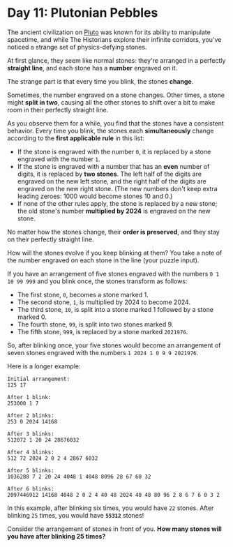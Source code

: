 # Day 11: Plutonian Pebbles

The ancient civilization on [Pluto](https://adventofcode.com/2019/day/20) 
was known for its ability to manipulate spacetime, 
and while The Historians explore their infinite corridors, 
you've noticed a strange set of physics-defying stones.

At first glance, they seem like normal stones: 
they're arranged in a perfectly **straight line**, 
and each stone has a **number** engraved on it.

The strange part is that every time you blink, the stones **change**.

Sometimes, the number engraved on a stone changes. Other times, 
a stone might **split in two**, 
causing all the other stones to shift over a bit to make room in their perfectly straight line.

As you observe them for a while, you find that the stones have a consistent behavior. 
Every time you blink, 
the stones each **simultaneously** change according to the **first applicable rule** in this list:

- If the stone is engraved with the number `0`, it is replaced by a stone engraved with the number `1`.
- If the stone is engraved with a number that has an **even** number of digits, it is replaced by **two stones**. The left half of the digits are engraved on the new left stone, and the right half of the digits are engraved on the new right stone. (The new numbers don't keep extra leading zeroes: 1000 would become stones 10 and 0.)
- If none of the other rules apply, the stone is replaced by a new stone; the old stone's number **multiplied by 2024** is engraved on the new stone.

No matter how the stones change, their **order is preserved**, 
and they stay on their perfectly straight line.

How will the stones evolve if you keep blinking at them? 
You take a note of the number engraved on each stone in the line (your puzzle input).

If you have an arrangement of five stones engraved with the numbers `0 1 10 99 999` and you blink once, 
the stones transform as follows:

- The first stone, `0`, becomes a stone marked 1.
- The second stone, `1`, is multiplied by 2024 to become 2024.
- The third stone, `10`, is split into a stone marked 1 followed by a stone marked 0.
- The fourth stone, `99`, is split into two stones marked 9.
- The fifth stone, `999`, is replaced by a stone marked `2021976`. 

So, after blinking once, your five stones would become an arrangement of seven stones 
engraved with the numbers `1 2024 1 0 9 9 2021976`.

Here is a longer example:

````
Initial arrangement:
125 17

After 1 blink:
253000 1 7

After 2 blinks:
253 0 2024 14168

After 3 blinks:
512072 1 20 24 28676032

After 4 blinks:
512 72 2024 2 0 2 4 2867 6032

After 5 blinks:
1036288 7 2 20 24 4048 1 4048 8096 28 67 60 32

After 6 blinks:
2097446912 14168 4048 2 0 2 4 40 48 2024 40 48 80 96 2 8 6 7 6 0 3 2
````

In this example, after blinking six times, you would have `22` stones. 
After blinking `25` times, you would have **`55312`** stones!

Consider the arrangement of stones in front of you. 
**How many stones will you have after blinking 25 times?**